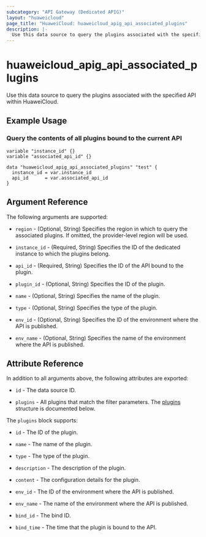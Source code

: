```yaml
---
subcategory: "API Gateway (Dedicated APIG)"
layout: "huaweicloud"
page_title: "HuaweiCloud: huaweicloud_apig_api_associated_plugins"
description: |-
  Use this data source to query the plugins associated with the specified API within HuaweiCloud.
---
```


# huaweicloud_apig_api_associated_plugins

Use this data source to query the plugins associated with the specified API within HuaweiCloud.

## Example Usage

### Query the contents of all plugins bound to the current API

```hcl
variable "instance_id" {}
variable "associated_api_id" {}

data "huaweicloud_apig_api_associated_plugins" "test" {
  instance_id = var.instance_id
  api_id      = var.associated_api_id
}
```

## Argument Reference

The following arguments are supported:

* `region` - (Optional, String) Specifies the region in which to query the associated plugins.
  If omitted, the provider-level region will be used.

* `instance_id` - (Required, String) Specifies the ID of the dedicated instance to which the plugins belong.

* `api_id` - (Required, String) Specifies the ID of the API bound to the plugin.

* `plugin_id` - (Optional, String) Specifies the ID of the plugin.

* `name` - (Optional, String) Specifies the name of the plugin.

* `type` - (Optional, String) Specifies the type of the plugin.

* `env_id` - (Optional, String) Specifies the ID of the environment where the API is published.

* `env_name` - (Optional, String) Specifies the name of the environment where the API is published.

## Attribute Reference

In addition to all arguments above, the following attributes are exported:

* `id` - The data source ID.

* `plugins` - All plugins that match the filter parameters.
  The [plugins](#api_associated_plugins) structure is documented below.

<a name="api_associated_plugins"></a>
The `plugins` block supports:

* `id` - The ID of the plugin.

* `name` - The name of the plugin.

* `type` - The type of the plugin.

* `description` - The description of the plugin.

* `content` - The configuration details for the plugin.

* `env_id` - The ID of the environment where the API is published.

* `env_name` - The name of the environment where the API is published.

* `bind_id` - The bind ID.

* `bind_time` - The time that the plugin is bound to the API.
